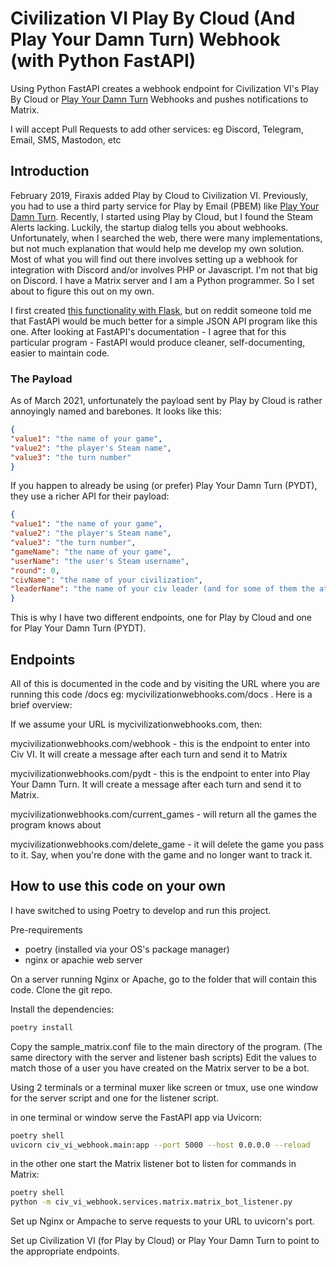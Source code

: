 # Civilization VI Play By Cloud (And Play Your Damn Turn) Webhook (with Python FastAPI)

Using Python FastAPI creates a webhook endpoint for Civilization VI's Play By Cloud or [Play Your Damn Turn](https://www.playyourdamnturn.com/) Webhooks and pushes notifications to Matrix.

I will accept Pull Requests to add other services: eg Discord, Telegram, Email, SMS, Mastodon, etc

## Introduction

February 2019, Firaxis added Play by Cloud to Civilization VI. Previously, you had to use a third party service for Play by Email (PBEM) like [Play Your Damn Turn](https://www.playyourdamnturn.com/). Recently, I started using Play by Cloud, but I found the Steam Alerts lacking. Luckily, the startup dialog tells you about webhooks. Unfortunately, when I searched the web, there were many implementations, but not much explanation that would help me develop my own solution. Most of what you will find out there involves setting up a webhook for integration with Discord and/or involves PHP or Javascript. I'm not that big on Discord. I have a Matrix server and I am a Python programmer. So I set about to figure this out on my own.

I first created [this functionality with Flask](http://www.ericsbinaryworld.com/2021/03/01/programming-jan-feb-2021/#civ-vi-play-by-cloud-webhook), but on reddit someone told me that FastAPI would be much better for a simple JSON API program like this one. After looking at FastAPI's documentation - I agree that for this particular program - FastAPI would produce cleaner, self-documenting, easier to maintain code.

### The Payload

As of March 2021, unfortunately the payload sent by Play by Cloud is rather annoyingly named and barebones. It looks like this:

```JSON
{
"value1": "the name of your game",
"value2": "the player's Steam name",
"value3": "the turn number"
}
```
If you happen to already be using (or prefer) Play Your Damn Turn (PYDT), they use a richer API for their payload:

```JSON
{
"value1": "the name of your game",
"value2": "the player's Steam name",
"value3": "the turn number",
"gameName": "the name of your game",
"userName": "the user's Steam username",
"round": 0,
"civName": "the name of your civilization",
"leaderName": "the name of your civ leader (and for some of them the attribute)"
}
```
This is why I have two different endpoints, one for Play by Cloud and one for Play Your Damn Turn (PYDT).

## Endpoints

All of this is documented in the code and by visiting the URL where you are running this code /docs eg: mycivilizationwebhooks.com/docs . Here is a brief overview:

If we assume your URL is mycivilizationwebhooks.com, then:

mycivilizationwebhooks.com/webhook - this is the endpoint to enter into Civ VI. It will create a message after each turn and send it to Matrix

mycivilizationwebhooks.com/pydt - this is the endpoint to enter into Play Your Damn Turn. It will create a message after each turn and send it to Matrix.

mycivilizationwebhooks.com/current_games - will return all the games the program knows about

mycivilizationwebhooks.com/delete_game - it will delete the game you pass to it. Say, when you're done with the game and no longer want to track it.

## How to use this code on your own

I have switched to using Poetry to develop and run this project. 

Pre-requirements
- poetry (installed via your OS's package manager)
- nginx or apachie web server

On a server running Nginx or Apache, go to the folder that will contain this code. Clone the git repo.

Install the dependencies:

```bash
poetry install
```

Copy the sample_matrix.conf file to the main directory of the program. (The same directory with the server and listener bash scripts) Edit the values to match those of a user you have created on the Matrix server to be a bot. 

Using 2 terminals or a terminal muxer like screen or tmux, use one window for the server script and one for the listener script.

in one terminal or window serve the FastAPI app via Uvicorn:
```bash
poetry shell
uvicorn civ_vi_webhook.main:app --port 5000 --host 0.0.0.0 --reload
```

in the other one start the Matrix listener bot to listen for commands in Matrix: 
```bash
poetry shell
python -m civ_vi_webhook.services.matrix.matrix_bot_listener.py
```

Set up Nginx or Ampache to serve requests to your URL to uvicorn's port.

Set up Civilization VI (for Play by Cloud) or Play Your Damn Turn to point to the appropriate endpoints.